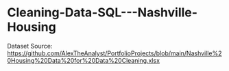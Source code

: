 # Cleaning-Data-SQL---Nashville-Housing

Dataset Source: https://github.com/AlexTheAnalyst/PortfolioProjects/blob/main/Nashville%20Housing%20Data%20for%20Data%20Cleaning.xlsx
